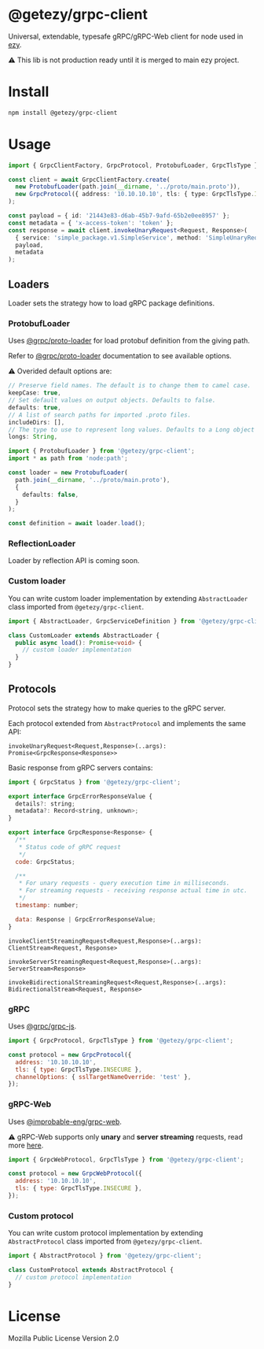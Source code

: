 # @getezy/grpc-client
Universal, extendable, typesafe gRPC/gRPC-Web client for node used in [ezy](https://github.com/getezy/ezy).

⚠️ This lib is not production ready until it is merged to main ezy project.

# Install
```bash
npm install @getezy/grpc-client
```

# Usage
```ts
import { GrpcClientFactory, GrpcProtocol, ProtobufLoader, GrpcTlsType } from '@getezy/grpc-client';

const client = await GrpcClientFactory.create(
  new ProtobufLoader(path.join(__dirname, '../proto/main.proto')),
  new GrpcProtocol({ address: '10.10.10.10', tls: { type: GrpcTlsType.INSECURE } })
);

const payload = { id: '21443e83-d6ab-45b7-9afd-65b2e0ee8957' };
const metadata = { 'x-access-token': 'token' };
const response = await client.invokeUnaryRequest<Request, Response>(
  { service: 'simple_package.v1.SimpleService', method: 'SimpleUnaryRequest' },
  payload,
  metadata
);
```

## Loaders
Loader sets the strategy how to load gRPC package definitions.

### ProtobufLoader
Uses [@grpc/proto-loader](https://www.npmjs.com/package/@grpc/proto-loader) for load protobuf definition from the giving path.

Refer to [@grpc/proto-loader](https://www.npmjs.com/package/@grpc/proto-loader) documentation to see available options.

⚠️ Overided default options are:
```js
// Preserve field names. The default is to change them to camel case.
keepCase: true,
// Set default values on output objects. Defaults to false.
defaults: true,
// A list of search paths for imported .proto files.
includeDirs: [],
// The type to use to represent long values. Defaults to a Long object type.
longs: String,
```

```ts
import { ProtobufLoader } from '@getezy/grpc-client';
import * as path from 'node:path';

const loader = new ProtobufLoader(
  path.join(__dirname, '../proto/main.proto'),
  {
    defaults: false,
  }
);

const definition = await loader.load();
```

### ReflectionLoader
Loader by reflection API is coming soon.

### Custom loader
You can write custom loader implementation by extending `AbstractLoader` class imported from `@getezy/grpc-client`.

```ts
import { AbstractLoader, GrpcServiceDefinition } from '@getezy/grpc-client';

class CustomLoader extends AbstractLoader {
  public async load(): Promise<void> {
    // custom loader implementation
  }
}
```

## Protocols

Protocol sets the strategy how to make queries to the gRPC server.

Each protocol extended from `AbstractProtocol` and implements the same API:

`invokeUnaryRequest<Request,Response>(..args): Promise<GrpcResponse<Response>>`

Basic response from gRPC servers contains:
```js
import { GrpcStatus } from '@getezy/grpc-client';

export interface GrpcErrorResponseValue {
  details?: string;
  metadata?: Record<string, unknown>;
}

export interface GrpcResponse<Response> {
  /**
   * Status code of gRPC request
   */
  code: GrpcStatus;

  /**
   * For unary requests - query execution time in milliseconds.
   * For streaming requests - receiving response actual time in utc.
   */
  timestamp: number;

  data: Response | GrpcErrorResponseValue;
}
```

`invokeClientStreamingRequest<Request,Response>(..args): ClientStream<Request, Response>`

`invokeServerStreamingRequest<Request,Response>(..args): ServerStream<Response>`

`invokeBidirectionalStreamingRequest<Request,Response>(..args): BidirectionalStream<Request, Response>`

### gRPC
Uses [@grpc/grpc-js](https://www.npmjs.com/package/@grpc/grpc-js).

```js
import { GrpcProtocol, GrpcTlsType } from '@getezy/grpc-client';

const protocol = new GrpcProtocol({
  address: '10.10.10.10',
  tls: { type: GrpcTlsType.INSECURE },
  channelOptions: { sslTargetNameOverride: 'test' },
});
```

### gRPC-Web
Uses [@improbable-eng/grpc-web](https://www.npmjs.com/package/@improbable-eng/grpc-web).

⚠️ gRPC-Web supports only **unary** and **server streaming** requests, read more [here](https://github.com/grpc/grpc-web/blob/master/doc/streaming-roadmap.md#client-streaming-and-half-duplex-streaming).

```js
import { GrpcWebProtocol, GrpcTlsType } from '@getezy/grpc-client';

const protocol = new GrpcWebProtocol({
  address: '10.10.10.10',
  tls: { type: GrpcTlsType.INSECURE },
});
```

### Custom protocol
You can write custom protocol implementation by extending `AbstractProtocol` class imported from `@getezy/grpc-client`.

```ts
import { AbstractProtocol } from '@getezy/grpc-client';

class CustomProtocol extends AbstractProtocol {
  // custom protocol implementation
}
```

# License
Mozilla Public License Version 2.0
